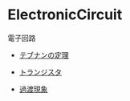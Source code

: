 # ElectronicCircuit

電子回路

- [テブナンの定理](Thévenin'sTheorem.md)

- [トランジスタ](Transistor.md)

- [過渡現象](TransientPhenomena.md)

